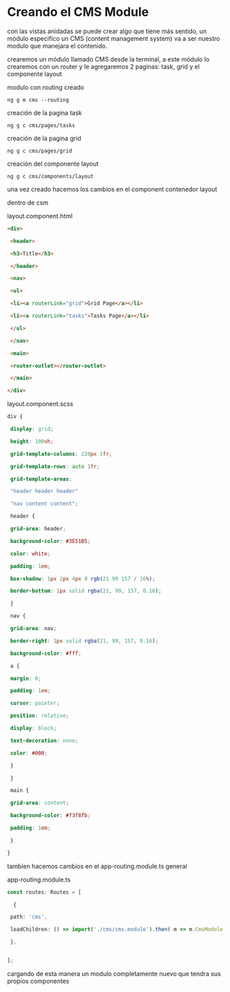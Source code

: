 # Creando el CMS Module
con las vistas anidadas se puede crear algo que tiene más sentido, un módulo especifico un CMS (content management system) va a ser nuestro modulo que manejara el contenido.

crearemos un módulo llamado CMS desde la terminal, a este módulo lo crearemos con un router y le agregaremos 2 paginas: task, grid y el componente layout

modulo con routing creado
```
ng g m cms --routing
```

creación de la pagina task
```
ng g c cms/pages/tasks
```

creación de la pagina grid
```
ng g c cms/pages/grid
```

creación del componente layout
```
ng g c cms/components/layout
```

una vez creado hacemos los cambios en el component contenedor layout

dentro de csm

layout.component.html
```html
<div>

 <header>

 <h3>Title</h3>

 </header>

 <nav>

 <ul>

 <li><a routerLink="grid">Grid Page</a></li>

 <li><a routerLink="tasks">Tasks Page</a></li>

 </ul>

 </nav>

 <main>

 <router-outlet></router-outlet>

 </main>

</div>
```

layout.component.scss
```scss
div {

 display: grid;

 height: 100vh;

 grid-template-columns: 220px 1fr;

 grid-template-rows: auto 1fr;

 grid-template-areas:

 "header header header"

 "nav content content";

 header {

 grid-area: header;

 background-color: #3E51B5;

 color: white;

 padding: 1em;

 box-shadow: 1px 2px 4px 0 rgb(21 99 157 / 16%);

 border-bottom: 1px solid rgba(21, 99, 157, 0.16);

 }

 nav {

 grid-area: nav;

 border-right: 1px solid rgba(21, 99, 157, 0.16);

 background-color: #fff;

 a {

 margin: 0;

 padding: 1em;

 cursor: pointer;

 position: relative;

 display: block;

 text-decoration: none;

 color: #000;

 }

 }

 main {

 grid-area: content;

 background-color: #f3f8fb;

 padding: 1em;

 }

}
```

tambien hacemos cambios en el app-routing.module.ts general

app-routing.module.ts
```ts
const routes: Routes = [

  {

 path: 'cms',

 loadChildren: () => import('./cms/cms.module').then( m => m.CmsModule )

 },


];
```
cargando de esta manera un modulo completamente nuevo que tendra sus propios componentes
